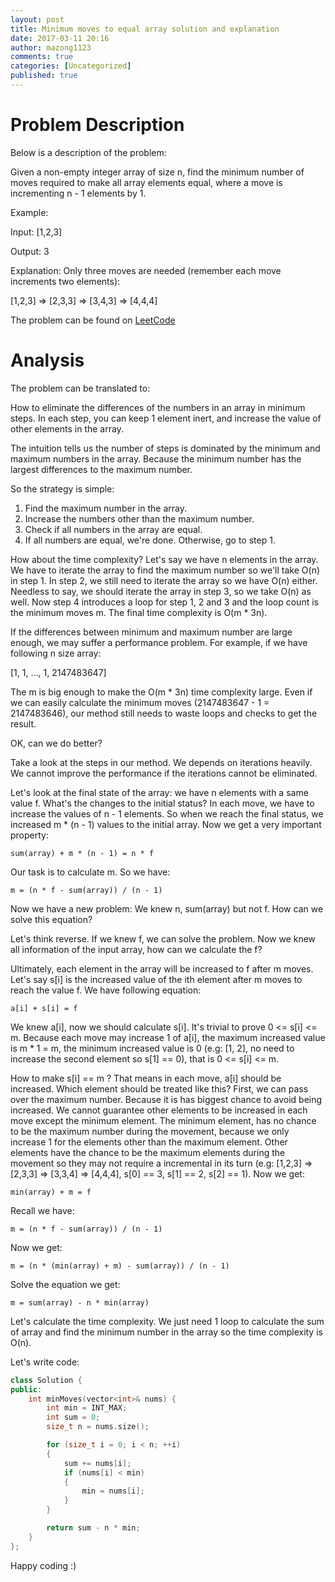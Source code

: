 ```yaml
---
layout: post
title: Minimum moves to equal array solution and explanation
date: 2017-03-11 20:16
author: mazong1123
comments: true
categories: [Uncategorized]
published: true
---
```


# Problem Description

Below is a description of the problem:


Given a non-empty integer array of size n, find the minimum number of moves required to make all array elements equal, where a move is incrementing n - 1 elements by 1.

Example:

Input:
[1,2,3]

Output:
3

Explanation:
Only three moves are needed (remember each move increments two elements):

[1,2,3]  =>  [2,3,3]  =>  [3,4,3]  =>  [4,4,4]

The problem can be found on [LeetCode](https://leetcode.com/problems/minimum-moves-to-equal-array-elements)

# Analysis

The problem can be translated to:

How to eliminate the differences of the numbers in an array in minimum steps. In each step, you can keep 1 element inert, and increase the value of other elements in the array.

The intuition tells us the number of steps is dominated by the minimum and maximum numbers in the array. Because the minimum number has the largest differences to the maximum number.

So the strategy is simple:

1. Find the maximum number in the array.
2. Increase the numbers other than the maximum number.
3. Check if all numbers in the array are equal.
4. If all numbers are equal, we're done. Otherwise, go to step 1.

How about the time complexity? Let's say we have n elements in the array. We have to iterate the array to find the maximum number so we'll take O(n) in step 1. In step 2, we still need to iterate the array so we have O(n) either. Needless to say, we should iterate the array in step 3, so we take O(n) as well. Now step 4 introduces a loop for step 1, 2 and 3 and the loop count is the minimum moves m. The final time complexity is O(m * 3n).

If the differences between minimum and maximum number are large enough, we may suffer a performance problem. For example, if we have following n size array:

[1, 1, ..., 1, 2147483647]

The m is big enough to make the O(m * 3n) time complexity large. Even if we can easily calculate the minimum moves (2147483647 - 1 = 2147483646), our method still needs to waste loops and checks to get the result.

OK, can we do better?

Take a look at the steps in our method. We depends on iterations heavily. We cannot improve the performance if the iterations cannot be eliminated.

Let's look at the final state of the array: we have n elements with a same value f. What's the changes to the initial status? In each move, we have to increase the values of n - 1 elements. So when we reach the final status, we increased m * (n - 1) values to the initial array. Now we get a very important property:

```
sum(array) + m * (n - 1) = n * f
```

Our task is to calculate m. So we have:

```
m = (n * f - sum(array)) / (n - 1)
```

Now we have a new problem: We knew n, sum(array) but not f. How can we solve this equation?

Let's think reverse. If we knew f, we can solve the problem. Now we knew all information of the input array, how can we calculate the f?

Ultimately, each element in the array will be increased to f after m moves. Let's say s[i] is the increased value of the ith element after m moves to reach the value f. We have following equation:

```
a[i] + s[i] = f
```

We knew a[i], now we should calculate s[i]. It's trivial to prove 0 <= s[i] <= m. Because each move may increase 1 of a[i], the maximum increased value is m * 1 = m, the minimum increased value is 0 (e.g: [1, 2], no need to increase the second element so s[1] == 0), that is 0 <= s[i] <= m.

How to make s[i] == m ? That means in each move, a[i] should be increased. Which element should be treated like this? First, we can pass over the maximum number. Because it is has biggest chance to avoid being increased. We cannot guarantee other elements to be increased in each move except the minimum element. The minimum element, has no chance to be the maximum number during the movement, because we only increase 1 for the elements other than the maximum element. Other elements have the chance to be the maximum elements during the movement so they may not require a incremental in its turn (e.g: [1,2,3] => [2,3,3] => [3,3,4] => [4,4,4], s[0] == 3, s[1] == 2, s[2] == 1). Now we get:

```
min(array) + m = f
```

Recall we have:

```
m = (n * f - sum(array)) / (n - 1)
```

Now we get:

```
m = (n * (min(array) + m) - sum(array)) / (n - 1)
```

Solve the equation we get:

```
m = sum(array) - n * min(array)
```

Let's calculate the time complexity. We just need 1 loop to calculate the sum of array and find the minimum number in the array so the time complexity is O(n).

Let's write code:

```cpp
class Solution {
public:
    int minMoves(vector<int>& nums) {
        int min = INT_MAX;
        int sum = 0;
        size_t n = nums.size();

        for (size_t i = 0; i < n; ++i)
        {
            sum += nums[i];
            if (nums[i] < min)
            {
                min = nums[i];
            }
        }

        return sum - n * min;
    }
};
```

Happy coding :)
